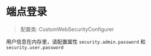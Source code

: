 # 端点登录
> 配置类: CustomWebSecurityConfigurer

用户信息在内存里，请配置属性 `security.admin.password` 和 `security.user.password`